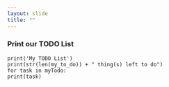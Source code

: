 ```yaml
---
layout: slide
title: ""
---
```

### Print our TODO List

```print('My TODO List')```<br/>
```print(str(len(my_to_do)) + " thing(s) left to do")```<br/>
```for task in myTodo:```<br/>
    ```print(task)```
